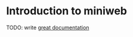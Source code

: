 # Introduction to miniweb

TODO: write [great documentation](http://jacobian.org/writing/great-documentation/what-to-write/)
